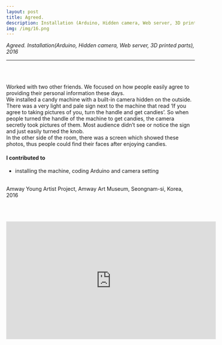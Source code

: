 ```yaml
---
layout: post
title: Agreed.
description: Installation (Arduino, Hidden camera, Web server, 3D printed parts)
img: /img/16.png
---
```


<i>Agreed. Installation(Arduino, Hidden camera, Web server, 3D printed parts), 2016</i>

***

<br/>
<div class="img_row">
	<img class="col one" src="{{ site.baseurl }}/img/12.jpg" alt="" title="parts"/>
	<img class="col one" src="{{ site.baseurl }}/img/1.jpg" alt="" title="poster image"/>
	<img class="col one" src="{{ site.baseurl }}/img/17.png" alt="" title="drilling"/>
</div>


Worked with two other friends. We focused on how people easily agree to providing their personal information these days. <br/>
We installed a candy machine with a built-in camera hidden on the outside. There was a very light and pale sign next to the machine that read ‘If you agree to taking pictures of you, turn the handle and get candies’. So when people turned the handle of the machine to get candies, the camera secretly took pictures of them. Most audience didn’t see or notice the sign and just easily turned the knob. <br/>
In the other side of the room, there was a screen which showed these photos, thus people could find their faces after enjoying candies. 
<br/>

#### I contributed to
<ul>
	<li>installing the machine, coding Arduino and camera setting</li>
</ul>


<div class="img_row">
	<img class="col two" src="{{ site.baseurl }}/img/14.jpg" alt="" title="captured images on screen"/>
	<img class="col one" src="{{ site.baseurl }}/img/11.jpg" alt="" title="candy machine within hidden camera"/>
</div>

<div class="img_row">
	<img class="col three" src="{{ site.baseurl }}/img/13.jpg" alt="" title="exhibition image"/>
</div>
<div class="col three caption">
	Amway Young Artist Project, Amway Art Museum, Seongnam-si, Korea, 2016

</div>

<br/><br/>
<p align="middle">
<iframe width="560" height="315" src="https://www.youtube.com/embed/RivHmjZklTI" frameborder="0" allowfullscreen></iframe>
</p>

<br/><br/><br/>
